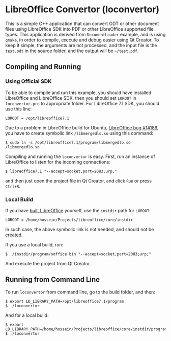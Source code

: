 # LibreOffice Convertor (loconvertor)

This is a simple C++ application that can convert ODT or other document files
using LibreOffice SDK into PDF or other LibreOffice supported file types. This
application is derived from `DocumentLoader` example, and is using `qmake`, in
order to compile, execute and debug easier using Qt Creator. To keep it simple,
the arguments are not processed, and the input file is the `test.odt` in the
source folder, and the output will be `~/test.pdf`.

## Compiling and Running

### Using Official SDK

To be able to compile and run this example, you should have installed
LibreOffice and LibreOffice SDK, then you should set `LOROOT` in
`loconvertor.pro` to appropriate folder. For LibreOffice 7.1 SDK, you should
use this line:

    LOROOT = /opt/libreoffice7.1

Due to a problem in LibreOffice build for Ubuntu, 
[LibreOffice bug #14186](
https://bugs.documentfoundation.org/show_bug.cgi?id=141896), you have to create
symbolic link `/libmergedlo.so` using this command:

    $ sudo ln -s /opt/libreoffice7.1/program/libmergedlo.so /libmergedlo.so

Compiling and running the `loconvertor` is easy. First, run an instance of
LibreOffice to listen for the incoming connections:

    $ libreoffice7.1 "--accept=socket,port=2083;urp;"
    
and then just open the project file in Qt Creator, and click `Run` or press
`Ctrl+R`.

### Local Build

If you have [built LibreOffice](
https://wiki.documentfoundation.org/Development/BuildingOnLinux) yourself, use
the `instdir` path for `LOROOT`:

    LOROOT = /home/hossein/Projects/libreoffice/core/instdir

In such case, the above symbolic link is not needed, and should not be created.

If you use a local build, run:

    $ ./instdir/program/soffice.bin "--accept=socket,port=2083;urp;"
    
And execute the project from Qt Creator.

## Running from Command Line

To run `loconvertor` from command line, go to the build folder, and then:

    $ export LD_LIBRARY_PATH=/opt/libreoffice7.1/program
    $ ./loconvertor

And for a local build:

    $ export LD_LIBRARY_PATH=/home/hossein/Projects/libreoffice/core/instdir/program
    $ ./loconvertor
